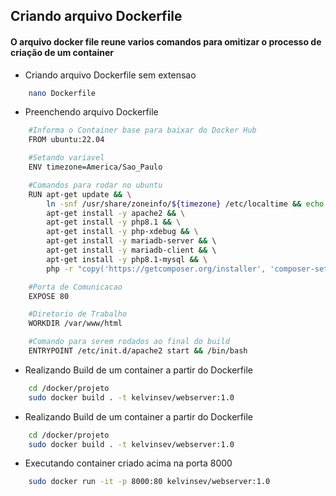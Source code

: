 ## Criando arquivo Dockerfile
#### O arquivo docker file reune varios comandos para omitizar o processo de criação de um container

- Criando arquivo Dockerfile sem extensao
```bash
    nano Dockerfile
```

- Preenchendo arquivo Dockerfile
```bash
    #Informa o Container base para baixar do Docker Hub
    FROM ubuntu:22.04

    #Setando variavel
    ENV timezone=America/Sao_Paulo

    #Comandos para rodar no ubuntu
    RUN apt-get update && \
        ln -snf /usr/share/zoneinfo/${timezone} /etc/localtime && echo ${timezone} > /etc/timezone && \
        apt-get install -y apache2 && \
        apt-get install -y php8.1 && \
        apt-get install -y php-xdebug && \
        apt-get install -y mariadb-server && \ 
        apt-get install -y mariadb-client && \ 
        apt-get install -y php8.1-mysql && \
        php -r "copy('https://getcomposer.org/installer', 'composer-setup.php');" && php composer-setup.php && rm composer-setup.php && mv composer.phar /usr/local/bin/composer && chmod a+x /usr/local/bin/composer

    #Porta de Comunicacao
    EXPOSE 80

    #Diretorio de Trabalho
    WORKDIR /var/www/html

    #Comando para serem rodados ao final do build
    ENTRYPOINT /etc/init.d/apache2 start && /bin/bash
```

- Realizando Build de um container a partir do Dockerfile
```bash
    cd /docker/projeto
    sudo docker build . -t kelvinsev/webserver:1.0
```

- Realizando Build de um container a partir do Dockerfile
```bash
    cd /docker/projeto
    sudo docker build . -t kelvinsev/webserver:1.0
``` 

- Executando container criado acima na porta 8000
```bash
    sudo docker run -it -p 8000:80 kelvinsev/webserver:1.0
``` 